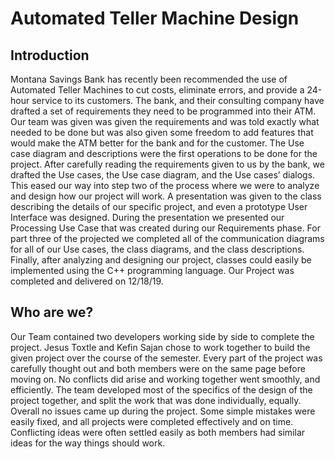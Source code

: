 # Automated Teller Machine Design

## Introduction
Montana Savings Bank has recently been recommended the use of Automated Teller Machines to cut costs, eliminate errors, and provide a 24-hour service to its customers. The bank, and their consulting company have drafted a set of requirements they need to be programmed into their ATM. Our team was given was given the requirements and was told exactly what needed to be done but was also given some freedom to add features that would make the ATM better for the bank and for the customer. 
The Use case diagram and descriptions were the first operations to be done for the project. After carefully reading the requirements given to us by the bank, we drafted the Use cases, the Use case diagram, and the Use cases’ dialogs. This eased our way into step two of the process where we were to analyze and design how our project will work. A presentation was given to the class describing the details of our specific project, and even a prototype User Interface was designed. During the presentation we presented our Processing Use Case that was created during our Requirements phase. For part three of the projected we completed all of the communication diagrams for all of our Use cases, the class diagrams, and the class descriptions. Finally, after analyzing and designing our project, classes could easily be implemented using the C++ programming language. Our Project was completed and delivered on 12/18/19. 

## Who are we?
Our Team contained two developers working side by side to complete the project. Jesus Toxtle and Kefin Sajan chose to work together to build the given project over the course of the semester. 
Every part of the project was carefully thought out and both members were on the same page before moving on. No conflicts did arise and working together went smoothly, and efficiently. The team developed most of the specifics of the design of the project together, and split the work that was done individually, equally. 
Overall no issues came up during the project. Some simple mistakes were easily fixed, and all projects were completed effectively and on time. Conflicting ideas were often settled easily as both members had similar ideas for the way things should work.


